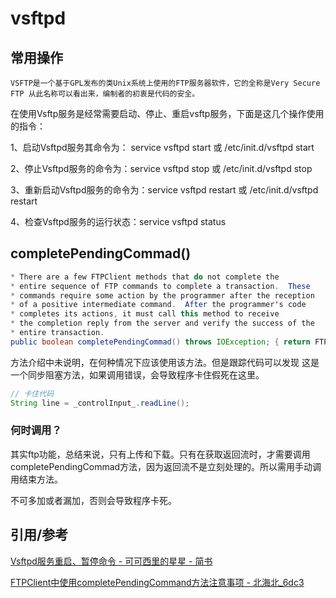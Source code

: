 # vsftpd



## 常用操作

```undefined
VSFTP是一个基于GPL发布的类Unix系统上使用的FTP服务器软件，它的全称是Very Secure FTP 从此名称可以看出来，编制者的初衷是代码的安全。
```

在使用Vsftp服务是经常需要启动、停止、重启vsftp服务，下面是这几个操作使用的指令：

1、启动Vsftpd服务其命令为： service vsftpd start 或 /etc/init.d/vsftpd start

2、停止Vsftpd服务的命令为：service vsftpd stop 或 /etc/init.d/vsftpd stop

3、重新启动Vsftpd服务的命令为：service vsftpd restart 或 /etc/init.d/vsftpd restart

4、检查Vsftpd服务的运行状态：service vsftpd status



## completePendingCommad()

```java
* There are a few FTPClient methods that do not complete the
* entire sequence of FTP commands to complete a transaction.  These
* commands require some action by the programmer after the reception
* of a positive intermediate command.  After the programmer's code
* completes its actions, it must call this method to receive
* the completion reply from the server and verify the success of the
* entire transaction.
public boolean completePendingCommad() throws IOException; { return FTPReply.isPositiveCompletion(getReply()); } 
```

方法介绍中未说明，在何种情况下应该使用该方法。但是跟踪代码可以发现
这是一个同步阻塞方法，如果调用错误，会导致程序卡住假死在这里。

```java
// 卡住代码
String line = _controlInput_.readLine();
```

### 何时调用？

其实ftp功能，总结来说，只有上传和下载。只有在获取返回流时，才需要调用completePendingCommad方法，因为返回流不是立刻处理的。所以需用手动调用结束方法。

不可多加或者漏加，否则会导致程序卡死。



## 引用/参考

[Vsftpd服务重启、暂停命令 - 可可西里的星星 - 简书](https://www.jianshu.com/p/2d909f304e60)

[FTPClient中使用completePendingCommand方法注意事项 - 北海北_6dc3](https://www.jianshu.com/p/a90cc2aeefca)